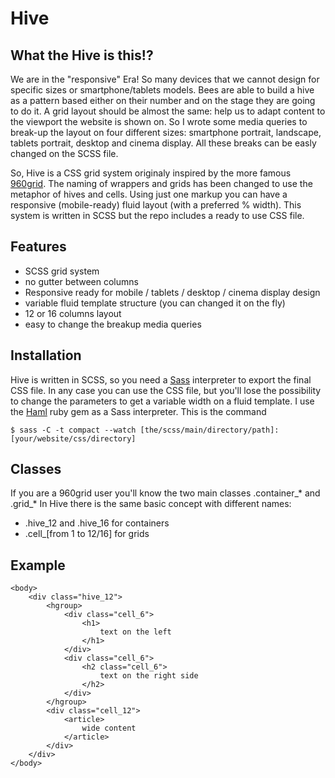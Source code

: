 Hive
====

What the Hive is this!?
-----------------------
We are in the "responsive" Era! So many devices that we cannot design for specific sizes or smartphone/tablets models.
Bees are able to build a hive as a pattern based either on their number and on the stage they are going to do it.
A grid layout should be almost the same: help us to adapt content to the viewport the website is shown on.
So I wrote some media queries to break-up the layout on four different sizes: smartphone portrait, landscape, tablets portrait, desktop and cinema display. All these breaks can be easly changed on the SCSS file.

So, Hive is a CSS grid system originaly inspired by the more famous [960grid](http://960.gs/).
The naming of wrappers and grids has been changed to use the metaphor of hives and cells.
Using just one markup you can have a responsive (mobile-ready) fluid layout (with a preferred % width).
This system is written in SCSS but the repo includes a ready to use CSS file.

Features
--------

* SCSS grid system
* no gutter between columns
* Responsive ready for mobile / tablets / desktop / cinema display design
* variable fluid template structure (you can changed it on the fly)
* 12 or 16 columns layout
* easy to change the breakup media queries

Installation
------------

Hive is written in SCSS, so you need a [Sass](http://sass-lang.com/) interpreter to export the final CSS file.
In any case you can use the CSS file, but you'll lose the possibility to change the parameters to get a variable width on a fluid template.
I use the [Haml](http://haml-lang.com/) ruby gem as a Sass interpreter. This is the command

    $ sass -C -t compact --watch [the/scss/main/directory/path]:[your/website/css/directory]

Classes
-------

If you are a 960grid user you'll know the two main classes .container_* and .grid_*
In Hive there is the same basic concept with different names:

* .hive_12 and .hive_16 for containers
* .cell_[from 1 to 12/16] for grids

Example
-------

    <body>
        <div class="hive_12">
            <hgroup>
                <div class="cell_6">
                    <h1>
                        text on the left
                    </h1>
                </div>
                <div class="cell_6">
                    <h2 class="cell_6">
                        text on the right side
                    </h2>
                </div>
            </hgroup>
            <div class="cell_12">
                <article>
                    wide content
                </article>
            </div>
        </div>
    </body>
